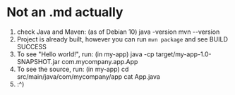 # Not an .md actually
1. check Java and Maven: (as of Debian 10)
java -version
mvn --version
2. Project is already built, however you can run `mvn package` and see BUILD SUCCESS
3. To see "Hello world!", run: (in my-app)
java -cp target/my-app-1.0-SNAPSHOT.jar com.mycompany.app.App
4. To see the source, run: (in my-app)
cd src/main/java/com/mycompany/app
cat App.java
5. :^)
